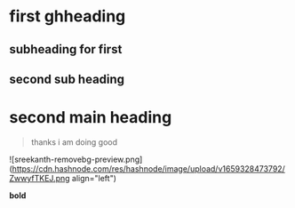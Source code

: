 # first ghheading

## subheading for first

## second sub heading

# second main heading

> thanks i am doing good


![sreekanth-removebg-preview.png](https://cdn.hashnode.com/res/hashnode/image/upload/v1659328473792/ZwwyfTKEJ.png align="left")

**bold**
